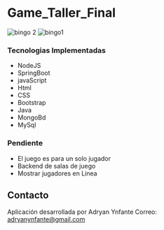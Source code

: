 # Game_Taller_Final
![bingo 2](https://user-images.githubusercontent.com/92740455/158085555-ac8e0068-b372-4c50-969c-5ed9ccd1dbb4.jpg)
![bingo1](https://user-images.githubusercontent.com/92740455/158085557-6f5d7722-0f79-4c92-a263-acce87bba404.jpg)


### Tecnologias Implementadas
- NodeJS
- SpringBoot
- javaScript
- Html
- CSS
- Bootstrap
- Java
- MongoBd
- MySql


### Pendiente
- El juego es para un solo jugador
- Backend de salas de juego 
- Mostrar jugadores en Linea

## Contacto
Aplicación desarrollada por  Adryan Ynfante
Correo: adryanynfante@gmail.com
